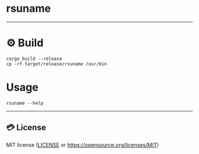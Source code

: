 # rsuname

---

# ⚙ Build

```shell
cargo build --release
cp -rf target/release/rsuname /usr/bin
```

# Usage

```shell
rsuname --help
```

---

## 💳 License

MIT license ([LICENSE](./LICENSE) or https://opensource.org/licenses/MIT)